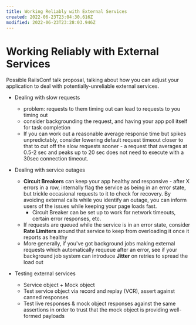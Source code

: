 ```yaml
---
title: Working Reliably with External Services
created: 2022-06-23T23:04:30.616Z
modified: 2022-06-23T23:28:03.946Z
---
```


# Working Reliably with External Services

Possible RailsConf talk proposal, talking about how you can adjust your application to deal with potentially-unreliable external services.

- Dealing with slow requests
  - problem: requests to them timing out can lead to requests to you timing out
  - consider backgrounding the request, and having your app poll itself for task completion
  - If you can work out a reasonable average response time but spikes unpredictably, consider lowering default request timeout closer to that to cut off the slow requests sooner - a request that averages at 0.5-2 sec and peaks up to 20 sec does not need to execute with a 30sec connection timeout.

- Dealing with service outages
  - **Circuit Breakers** can keep your app healthy and responsive - after X errors in a row, internally flag the service as being in an error state, but trickle occasional requests to it to check for recovery. By avoiding external calls while you identify an outage, you can inform users of the issues while keeping your page loads fast.
    - Circuit Breaker can be set up to work for network timeouts, certain error responses, etc.
  - If requests are queued while the service is in an error state, consider **Rate Limiters** around that service to keep from overloading it once it reports as healthy
  - More generally, if you've got background jobs making external requests which automatically requeue after an error, see if your background job system can introduce **Jitter** on retries to spread the load out

- Testing external services
  - Service object + Mock object
  - Test service object via record and replay (VCR), assert against canned responses
  - Test live responses & mock object responses against the same assertions in order to trust that the mock object is providing well-formed payloads


